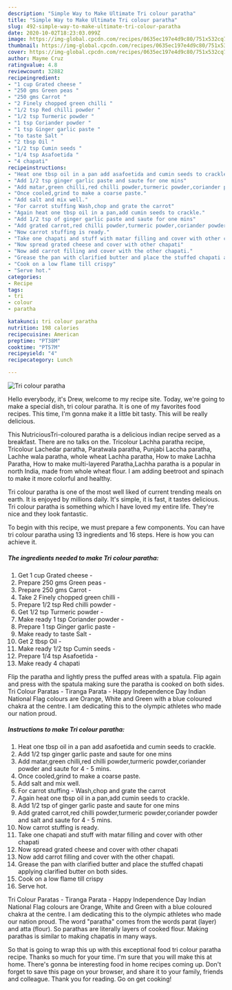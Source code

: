 ```yaml
---
description: "Simple Way to Make Ultimate Tri colour paratha"
title: "Simple Way to Make Ultimate Tri colour paratha"
slug: 492-simple-way-to-make-ultimate-tri-colour-paratha
date: 2020-10-02T18:23:03.099Z
image: https://img-global.cpcdn.com/recipes/0635ec197e4d9c80/751x532cq70/tri-colour-paratha-recipe-main-photo.jpg
thumbnail: https://img-global.cpcdn.com/recipes/0635ec197e4d9c80/751x532cq70/tri-colour-paratha-recipe-main-photo.jpg
cover: https://img-global.cpcdn.com/recipes/0635ec197e4d9c80/751x532cq70/tri-colour-paratha-recipe-main-photo.jpg
author: Mayme Cruz
ratingvalue: 4.8
reviewcount: 32882
recipeingredient:
- "1 cup Grated cheese "
- "250 gms Green peas "
- "250 gms Carrot "
- "2 Finely chopped green chilli "
- "1/2 tsp Red chilli powder "
- "1/2 tsp Turmeric powder "
- "1 tsp Coriander powder "
- "1 tsp Ginger garlic paste "
- "to taste Salt "
- "2 tbsp Oil "
- "1/2 tsp Cumin seeds "
- "1/4 tsp Asafoetida "
- "4 chapati"
recipeinstructions:
- "Heat one tbsp oil in a pan add asafoetida and cumin seeds to crackle."
- "Add 1/2 tsp ginger garlic paste and saute for one mins"
- "Add matar,green chilli,red chilli powder,turmeric powder,coriander powder and saute for 4 - 5 mins."
- "Once cooled,grind to make a coarse paste."
- "Add salt and mix well."
- "For carrot stuffing Wash,chop and grate the carrot"
- "Again heat one tbsp oil in a pan,add cumin seeds to crackle."
- "Add 1/2 tsp of ginger garlic paste and saute for one mins"
- "Add grated carrot,red chilli powder,turmeric powder,coriander powder and salt and saute for 4 - 5 mins."
- "Now carrot stuffing is ready."
- "Take one chapati and stuff with matar filling and cover with other chapati"
- "Now spread grated cheese and cover with other chapati"
- "Now add carrot filling and cover with the other chapati."
- "Grease the pan with clarified butter and place the stuffed chapati applying clarified butter on both sides."
- "Cook on a low flame till crispy"
- "Serve hot."
categories:
- Recipe
tags:
- tri
- colour
- paratha

katakunci: tri colour paratha 
nutrition: 198 calories
recipecuisine: American
preptime: "PT38M"
cooktime: "PT57M"
recipeyield: "4"
recipecategory: Lunch

---
```



![Tri colour paratha](https://img-global.cpcdn.com/recipes/0635ec197e4d9c80/751x532cq70/tri-colour-paratha-recipe-main-photo.jpg)

Hello everybody, it's Drew, welcome to my recipe site. Today, we're going to make a special dish, tri colour paratha. It is one of my favorites food recipes. This time, I'm gonna make it a little bit tasty. This will be really delicious.

This NutriciousTri-coloured paratha is a delicious indian recipe served as a breakfast. There are no talks on the. Tricolour Lachha paratha recipe, Tricolour Lachedar paratha, Paratwala paratha, Punjabi Laccha paratha, Lachhe wala paratha, whole wheat Lachha paratha, How to make Lachha Paratha, How to make multi-layered Paratha,Lachha paratha is a popular in north India, made from whole wheat flour. I am adding beetroot and spinach to make it more colorful and healthy.

Tri colour paratha is one of the most well liked of current trending meals on earth. It is enjoyed by millions daily. It's simple, it is fast, it tastes delicious. Tri colour paratha is something which I have loved my entire life. They're nice and they look fantastic.


To begin with this recipe, we must prepare a few components. You can have tri colour paratha using 13 ingredients and 16 steps. Here is how you can achieve it.

<!--inarticleads1-->

##### The ingredients needed to make Tri colour paratha:

1. Get 1 cup Grated cheese -
1. Prepare 250 gms Green peas -
1. Prepare 250 gms Carrot -
1. Take 2 Finely chopped green chilli -
1. Prepare 1/2 tsp Red chilli powder -
1. Get 1/2 tsp Turmeric powder -
1. Make ready 1 tsp Coriander powder -
1. Prepare 1 tsp Ginger garlic paste -
1. Make ready to taste Salt -
1. Get 2 tbsp Oil -
1. Make ready 1/2 tsp Cumin seeds -
1. Prepare 1/4 tsp Asafoetida -
1. Make ready 4 chapati


Flip the paratha and lightly press the puffed areas with a spatula. Flip again and press with the spatula making sure the paratha is cooked on both sides. Tri Colour Paratas - Tiranga Parata - Happy Independence Day Indian National Flag colours are Orange, White and Green with a blue coloured chakra at the centre. I am dedicating this to the olympic athletes who made our nation proud. 

<!--inarticleads2-->

##### Instructions to make Tri colour paratha:

1. Heat one tbsp oil in a pan add asafoetida and cumin seeds to crackle.
1. Add 1/2 tsp ginger garlic paste and saute for one mins
1. Add matar,green chilli,red chilli powder,turmeric powder,coriander powder and saute for 4 - 5 mins.
1. Once cooled,grind to make a coarse paste.
1. Add salt and mix well.
1. For carrot stuffing - Wash,chop and grate the carrot
1. Again heat one tbsp oil in a pan,add cumin seeds to crackle.
1. Add 1/2 tsp of ginger garlic paste and saute for one mins
1. Add grated carrot,red chilli powder,turmeric powder,coriander powder and salt and saute for 4 - 5 mins.
1. Now carrot stuffing is ready.
1. Take one chapati and stuff with matar filling and cover with other chapati
1. Now spread grated cheese and cover with other chapati
1. Now add carrot filling and cover with the other chapati.
1. Grease the pan with clarified butter and place the stuffed chapati applying clarified butter on both sides.
1. Cook on a low flame till crispy
1. Serve hot.


Tri Colour Paratas - Tiranga Parata - Happy Independence Day Indian National Flag colours are Orange, White and Green with a blue coloured chakra at the centre. I am dedicating this to the olympic athletes who made our nation proud. The word &#34;paratha&#34; comes from the words parat (layer) and atta (flour). So parathas are literally layers of cooked flour. Making parathas is similar to making chapatis in many ways. 

So that is going to wrap this up with this exceptional food tri colour paratha recipe. Thanks so much for your time. I'm sure that you will make this at home. There's gonna be interesting food in home recipes coming up. Don't forget to save this page on your browser, and share it to your family, friends and colleague. Thank you for reading. Go on get cooking!
